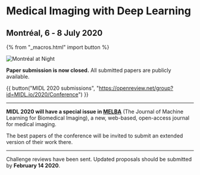 <h1 class="midl">Medical&nbsp;Imaging with Deep&nbsp;Learning</h1>
<h2 class="midl">Montréal, 6 ‑ 8 July 2020</h2>

{% from "_macros.html" import button %}


<p class="primary-photo centered">
    <img alt="Montréal at Night" src="/images/montreal-at-night.jpg">
</p>

**Paper submission is now closed.** All submitted papers are publicly available.

{{ button("MIDL 2020 submissions", "https://openreview.net/group?id=MIDL.io/2020/Conference") }}

---

**MIDL 2020 will have a special issue in [MELBA](https://www.melba-journal.org/)** (The Journal of Machine Learning for Biomedical Imaging), a new, web-based, open-access journal for medical imaging.

The best papers of the conference will be invited to submit an extended version of their work there.

---

Challenge reviews have been sent. Updated proposals should be submitted by **February 14 2020**.